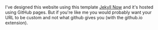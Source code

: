 I've designed this website using this template [Jekyll Now](https://jekyllnow.com) and it's hosted using GitHub pages. But if you're like me you would probably want your URL to be custom and not what github gives you (with the github.io extension). 
